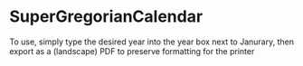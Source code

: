 # SuperGregorianCalendar
To use, simply type the desired year into the year box next to Janurary,
 then export as a (landscape) PDF to preserve formatting for the printer
